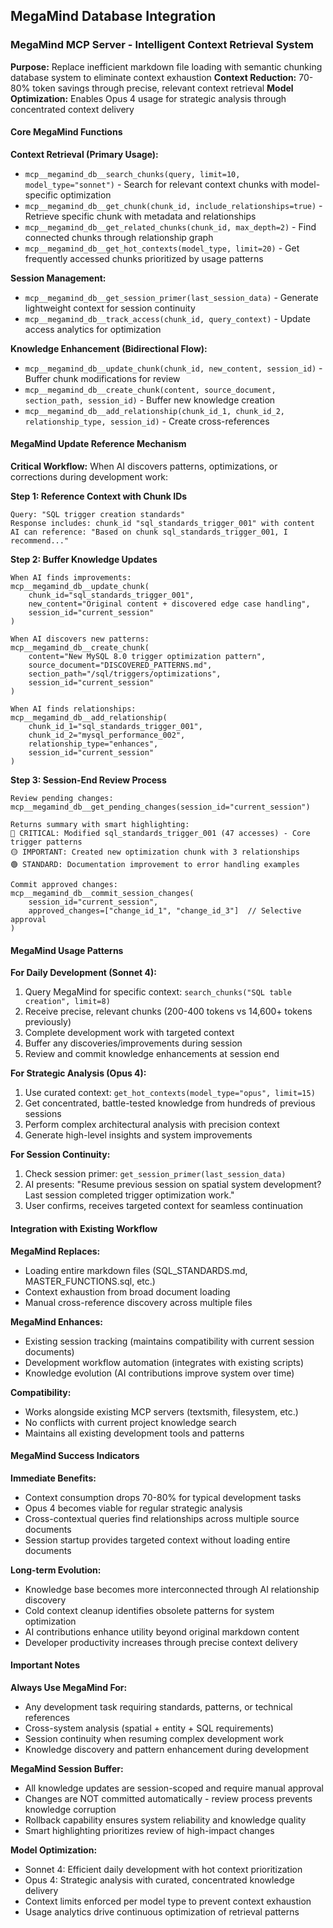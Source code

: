 ## MegaMind Database Integration

### MegaMind MCP Server - Intelligent Context Retrieval System
**Purpose:** Replace inefficient markdown file loading with semantic chunking database system to eliminate context exhaustion
**Context Reduction:** 70-80% token savings through precise, relevant context retrieval
**Model Optimization:** Enables Opus 4 usage for strategic analysis through concentrated context delivery

#### Core MegaMind Functions

**Context Retrieval (Primary Usage):**
- `mcp__megamind_db__search_chunks(query, limit=10, model_type="sonnet")` - Search for relevant context chunks with model-specific optimization
- `mcp__megamind_db__get_chunk(chunk_id, include_relationships=true)` - Retrieve specific chunk with metadata and relationships
- `mcp__megamind_db__get_related_chunks(chunk_id, max_depth=2)` - Find connected chunks through relationship graph
- `mcp__megamind_db__get_hot_contexts(model_type, limit=20)` - Get frequently accessed chunks prioritized by usage patterns

**Session Management:**
- `mcp__megamind_db__get_session_primer(last_session_data)` - Generate lightweight context for session continuity
- `mcp__megamind_db__track_access(chunk_id, query_context)` - Update access analytics for optimization

**Knowledge Enhancement (Bidirectional Flow):**
- `mcp__megamind_db__update_chunk(chunk_id, new_content, session_id)` - Buffer chunk modifications for review
- `mcp__megamind_db__create_chunk(content, source_document, section_path, session_id)` - Buffer new knowledge creation
- `mcp__megamind_db__add_relationship(chunk_id_1, chunk_id_2, relationship_type, session_id)` - Create cross-references

#### MegaMind Update Reference Mechanism

**Critical Workflow:** When AI discovers patterns, optimizations, or corrections during development work:

**Step 1: Reference Context with Chunk IDs**
```
Query: "SQL trigger creation standards"
Response includes: chunk_id "sql_standards_trigger_001" with content
AI can reference: "Based on chunk sql_standards_trigger_001, I recommend..."
```

**Step 2: Buffer Knowledge Updates**
```
When AI finds improvements:
mcp__megamind_db__update_chunk(
    chunk_id="sql_standards_trigger_001", 
    new_content="Original content + discovered edge case handling",
    session_id="current_session"
)

When AI discovers new patterns:
mcp__megamind_db__create_chunk(
    content="New MySQL 8.0 trigger optimization pattern",
    source_document="DISCOVERED_PATTERNS.md",
    section_path="/sql/triggers/optimizations",
    session_id="current_session"
)

When AI finds relationships:
mcp__megamind_db__add_relationship(
    chunk_id_1="sql_standards_trigger_001",
    chunk_id_2="mysql_performance_002", 
    relationship_type="enhances",
    session_id="current_session"
)
```

**Step 3: Session-End Review Process**
```
Review pending changes:
mcp__megamind_db__get_pending_changes(session_id="current_session")

Returns summary with smart highlighting:
🔴 CRITICAL: Modified sql_standards_trigger_001 (47 accesses) - Core trigger patterns
🟡 IMPORTANT: Created new optimization chunk with 3 relationships
🟢 STANDARD: Documentation improvement to error handling examples

Commit approved changes:
mcp__megamind_db__commit_session_changes(
    session_id="current_session",
    approved_changes=["change_id_1", "change_id_3"]  // Selective approval
)
```

#### MegaMind Usage Patterns

**For Daily Development (Sonnet 4):**
1. Query MegaMind for specific context: `search_chunks("SQL table creation", limit=8)`
2. Receive precise, relevant chunks (200-400 tokens vs 14,600+ tokens previously)
3. Complete development work with targeted context
4. Buffer any discoveries/improvements during session
5. Review and commit knowledge enhancements at session end

**For Strategic Analysis (Opus 4):**
1. Use curated context: `get_hot_contexts(model_type="opus", limit=15)`
2. Get concentrated, battle-tested knowledge from hundreds of previous sessions
3. Perform complex architectural analysis with precision context
4. Generate high-level insights and system improvements

**For Session Continuity:**
1. Check session primer: `get_session_primer(last_session_data)`
2. AI presents: "Resume previous session on spatial system development? Last session completed trigger optimization work."
3. User confirms, receives targeted context for seamless continuation

#### Integration with Existing Workflow

**MegaMind Replaces:**
- Loading entire markdown files (SQL_STANDARDS.md, MASTER_FUNCTIONS.sql, etc.)
- Context exhaustion from broad document loading
- Manual cross-reference discovery across multiple files

**MegaMind Enhances:**
- Existing session tracking (maintains compatibility with current session documents)
- Development workflow automation (integrates with existing scripts)
- Knowledge evolution (AI contributions improve system over time)

**Compatibility:**
- Works alongside existing MCP servers (textsmith, filesystem, etc.)
- No conflicts with current project knowledge search
- Maintains all existing development tools and patterns

#### MegaMind Success Indicators

**Immediate Benefits:**
- Context consumption drops 70-80% for typical development tasks
- Opus 4 becomes viable for regular strategic analysis  
- Cross-contextual queries find relationships across multiple source documents
- Session startup provides targeted context without loading entire documents

**Long-term Evolution:**
- Knowledge base becomes more interconnected through AI relationship discovery
- Cold context cleanup identifies obsolete patterns for system optimization
- AI contributions enhance utility beyond original markdown content
- Developer productivity increases through precise context delivery

#### Important Notes

**Always Use MegaMind For:**
- Any development task requiring standards, patterns, or technical references
- Cross-system analysis (spatial + entity + SQL requirements)
- Session continuity when resuming complex development work
- Knowledge discovery and pattern enhancement during development

**MegaMind Session Buffer:**
- All knowledge updates are session-scoped and require manual approval
- Changes are NOT committed automatically - review process prevents knowledge corruption
- Rollback capability ensures system reliability and knowledge quality
- Smart highlighting prioritizes review of high-impact changes

**Model Optimization:**
- Sonnet 4: Efficient daily development with hot context prioritization
- Opus 4: Strategic analysis with curated, concentrated knowledge delivery
- Context limits enforced per model type to prevent context exhaustion
- Usage analytics drive continuous optimization of retrieval patterns